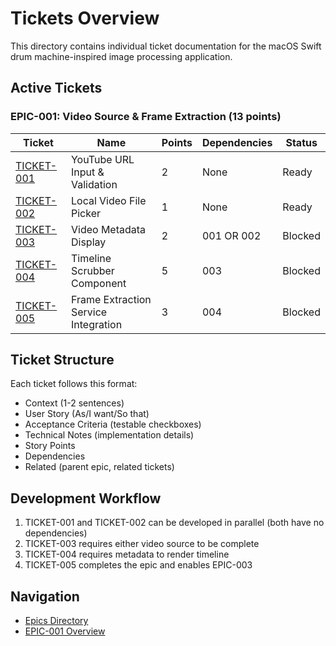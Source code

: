 # Tickets Overview

This directory contains individual ticket documentation for the macOS Swift drum machine-inspired image processing application.

## Active Tickets

### EPIC-001: Video Source & Frame Extraction (13 points)

| Ticket | Name | Points | Dependencies | Status |
|--------|------|--------|--------------|--------|
| [TICKET-001](./TICKET-001.md) | YouTube URL Input & Validation | 2 | None | Ready |
| [TICKET-002](./TICKET-002.md) | Local Video File Picker | 1 | None | Ready |
| [TICKET-003](./TICKET-003.md) | Video Metadata Display | 2 | 001 OR 002 | Blocked |
| [TICKET-004](./TICKET-004.md) | Timeline Scrubber Component | 5 | 003 | Blocked |
| [TICKET-005](./TICKET-005.md) | Frame Extraction Service Integration | 3 | 004 | Blocked |

## Ticket Structure

Each ticket follows this format:
- Context (1-2 sentences)
- User Story (As/I want/So that)
- Acceptance Criteria (testable checkboxes)
- Technical Notes (implementation details)
- Story Points
- Dependencies
- Related (parent epic, related tickets)

## Development Workflow

1. TICKET-001 and TICKET-002 can be developed in parallel (both have no dependencies)
2. TICKET-003 requires either video source to be complete
3. TICKET-004 requires metadata to render timeline
4. TICKET-005 completes the epic and enables EPIC-003

## Navigation

- [Epics Directory](../epics/)
- [EPIC-001 Overview](../epics/EPIC-001.md)
